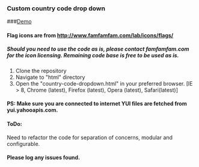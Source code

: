 ### Custom country code drop down

###[Demo](http://sarbbottam.github.io/country-code-dropdown/html/country-code-dropdown.html "Custom country code drop down")

#### Flag icons are from http://www.famfamfam.com/lab/icons/flags/
##### Should you need to use the code as is, please contact famfamfam.com for the icon licensing. Remaining code base is free to be used as is.

1. Clone the repository
2. Navigate to "html" directory
3. Open the "country-code-dropdown.html" in your preferred browser.
[IE > 8, Chrome (latest), Firefox (latest), Opera (latest), Safari(latest)]

#### PS: Make sure you are connected to internet YUI files are fetched from yui.yahooapis.com.

#### ToDo:
Need to refactor the code for separation of concerns, modular and configurable.

#### Please log any issues found.

